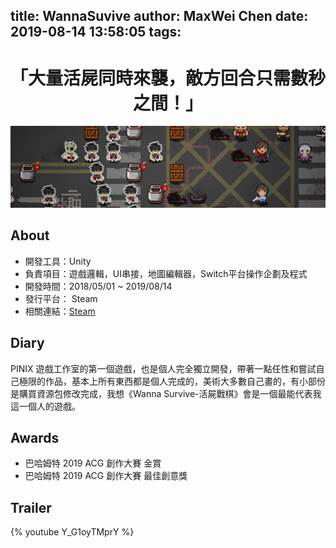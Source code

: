 title: WannaSuvive
author: MaxWei Chen
date: 2019-08-14 13:58:05
tags:
---
[STEAM_LINK]: (https://store.steampowered.com/app/1084480/Wanna_Survive/)  

# <center>「大量活屍同時來襲，敵方回合只需數秒之間！」</center>
![](/WannaSurvive.gif)

## About
* 開發工具：Unity
* 負責項目：遊戲邏輯，UI串接，地圖編輯器，Switch平台操作企劃及程式
* 開發時間：2018/05/01 ~ 2019/08/14
* 發行平台：<i class="fab fa-steam"></i> Steam
* 相關連結：[Steam][STEAM_LINK]

## Diary
PINIX 遊戲工作室的第一個遊戲，也是個人完全獨立開發，帶著一點任性和嘗試自己極限的作品，基本上所有東西都是個人完成的，美術大多數自己畫的，有小部份是購買資源包修改完成，我想《Wanna Survive-活屍戰棋》會是一個最能代表我這一個人的遊戲。

## Awards
* 巴哈姆特 2019 ACG 創作大賽 金賞
* 巴哈姆特 2019 ACG 創作大賽 最佳創意獎

## Trailer
{% youtube Y_G1oyTMprY %}

